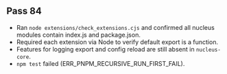 ## Pass 84
- Ran `node extensions/check_extensions.cjs` and confirmed all nucleus modules contain index.js and package.json.
- Required each extension via Node to verify default export is a function.
- Features for logging export and config reload are still absent in `nucleus-core`.
- `npm test` failed (ERR_PNPM_RECURSIVE_RUN_FIRST_FAIL).
